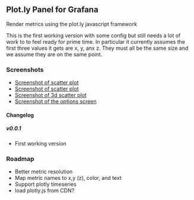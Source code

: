 ## Plot.ly Panel for Grafana

Render metrics using the plot.ly javascript framework

This is the first working version with some config but still needs a lot of work
to to feel ready for prime time.  In particular it currently assumes the first three 
values it gets are x, y, anx z.  They must all be the same size and we assume they
are on the same point.  



### Screenshots

- [Screenshot of scatter plot](https://raw.githubusercontent.com/NatelEnergy/grafana-plotly-panel/master/src/img/screenshot-scatter.png)
- [Screenshot of scatter plot](https://raw.githubusercontent.com/NatelEnergy/grafana-plotly-panel/master/src/img/screenshot-scatter-1.png)
- [Screenshot of 3d scatter plot](https://raw.githubusercontent.com/NatelEnergy/grafana-plotly-panel/master/src/img/screenshot-scatter-3d.png)
- [Screenshot of the options screen](https://raw.githubusercontent.com/NatelEnergy/grafana-plotly-panel/master/src/img/screenshot-options.png)

#### Changelog

##### v0.0.1

- First working version



### Roadmap
 - Better metric resolution
 - Map metric names to x,y (z), color, and text
 - Support plotly timeseries
 - load plotly.js from CDN? 


